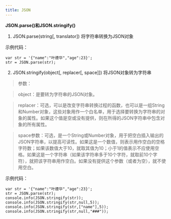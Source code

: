 ```yaml
---
title: JSON
---
```

**JSON.parse()和JSON.stringify()**

1. JSON.parse(string[, translator]) 将字符串转换为JSON对象

示例代码：
```
var str = '{"name":"叶德华","age":23}';
str = JSON.parse(str);
```

2. JSON.stringify(object[, replacer[, space]])  将JSON对象转为字符串

> 参数：

> object：是要转为字符串的JSON对象。

> replacer：可选，可以是改变字符串转换过程的函数，也可以是一组String和Number对象，这些对象用作一个白名单，用于选择要转换为字符串的对象的属性。如果这个值是空或没有提供，则在所得的JSON字符串中包含对象的所有属性。

> space参数：可选，是一个String或Number对象，用于把空白插入输出的JSON字符串，以提高可读性。如果这是一个数值，则表示用作空白的空格字符数；如果该数值大于10，就取其值为10；小于1的值表示不应使用空格。如果这是一个字符串（如果该字符串多于10个字符，就取前10个字符），就把该字符串用作空白。如果没有提供这个参数（或者为空），就不使用空白。

示例代码：
```
var str = '{"name":"叶德华","age":23}';
str = JSON.parse(str);
console.info(JSON.stringify(str));
console.info(JSON.stringify(str,null,5));
console.info(JSON.stringify(str,["name"],5));
console.info(JSON.stringify(str,null,"###"));
```